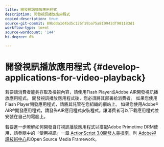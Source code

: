 ```yaml
---
title: 開發視訊播放應用程式
description: 開發視訊播放應用程式
copied-description: true
source-git-commit: 89bdda1d4bd5c126f19ba75a819942df901183d1
workflow-type: tm+mt
source-wordcount: '144'
ht-degree: 0%

---
```



# 開發視訊播放應用程式 {#develop-applications-for-video-playback}

若要讓消費者能夠存取及檢視內容，請使用Flash Player或Adobe AIR開發視訊播放應用程式。 開發視訊播放應用程式後，您必須將其部署給消費者。 如果您使用Flash Player開發應用程式，請將其託管在您組織的網站上。 如果您使用Adobe® AIR®開發應用程式，請發佈AIR應用程式安裝程式，讓消費者可以下載應用程式並安裝在自己的電腦上。

若要進一步瞭解如何開發自訂視訊播放應用程式以搭配Adobe Primetime DRM使用，請參閱中的「使用視訊」一章 [ActionScript 3.0開發人員指南](https://help.adobe.com/en_US/as3/dev/WS9936fa0d5984e93b3f4f38ec1272a447844-8000.html)，則 [Adobe視訊技術中心](https://www.adobe.com/devnet/video/)和Open Source Media Framework。